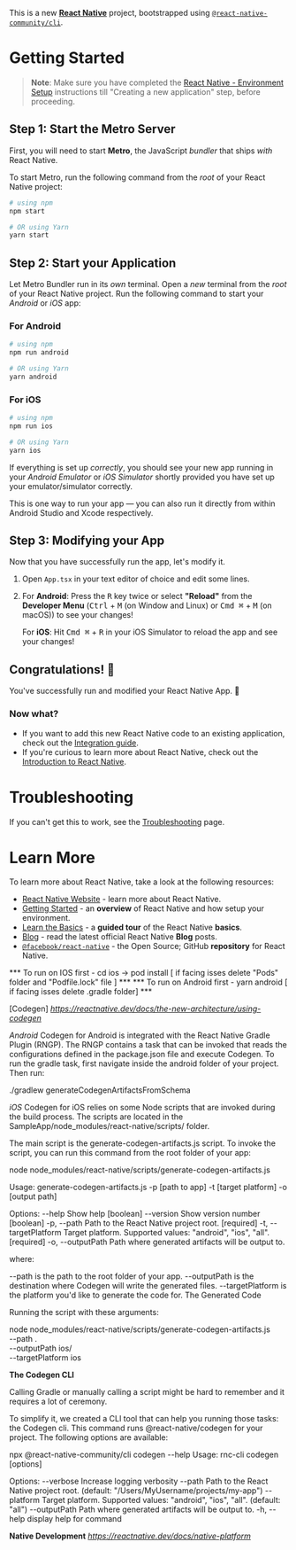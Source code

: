 This is a new [**React Native**](https://reactnative.dev) project, bootstrapped using [`@react-native-community/cli`](https://github.com/react-native-community/cli).

# Getting Started

> **Note**: Make sure you have completed the [React Native - Environment Setup](https://reactnative.dev/docs/environment-setup) instructions till "Creating a new application" step, before proceeding.

## Step 1: Start the Metro Server

First, you will need to start **Metro**, the JavaScript _bundler_ that ships _with_ React Native.

To start Metro, run the following command from the _root_ of your React Native project:

```bash
# using npm
npm start

# OR using Yarn
yarn start
```

## Step 2: Start your Application

Let Metro Bundler run in its _own_ terminal. Open a _new_ terminal from the _root_ of your React Native project. Run the following command to start your _Android_ or _iOS_ app:

### For Android

```bash
# using npm
npm run android

# OR using Yarn
yarn android
```

### For iOS

```bash
# using npm
npm run ios

# OR using Yarn
yarn ios
```

If everything is set up _correctly_, you should see your new app running in your _Android Emulator_ or _iOS Simulator_ shortly provided you have set up your emulator/simulator correctly.

This is one way to run your app — you can also run it directly from within Android Studio and Xcode respectively.

## Step 3: Modifying your App

Now that you have successfully run the app, let's modify it.

1. Open `App.tsx` in your text editor of choice and edit some lines.
2. For **Android**: Press the <kbd>R</kbd> key twice or select **"Reload"** from the **Developer Menu** (<kbd>Ctrl</kbd> + <kbd>M</kbd> (on Window and Linux) or <kbd>Cmd ⌘</kbd> + <kbd>M</kbd> (on macOS)) to see your changes!

   For **iOS**: Hit <kbd>Cmd ⌘</kbd> + <kbd>R</kbd> in your iOS Simulator to reload the app and see your changes!

## Congratulations! :tada:

You've successfully run and modified your React Native App. :partying_face:

### Now what?

- If you want to add this new React Native code to an existing application, check out the [Integration guide](https://reactnative.dev/docs/integration-with-existing-apps).
- If you're curious to learn more about React Native, check out the [Introduction to React Native](https://reactnative.dev/docs/getting-started).

# Troubleshooting

If you can't get this to work, see the [Troubleshooting](https://reactnative.dev/docs/troubleshooting) page.

# Learn More

To learn more about React Native, take a look at the following resources:

- [React Native Website](https://reactnative.dev) - learn more about React Native.
- [Getting Started](https://reactnative.dev/docs/environment-setup) - an **overview** of React Native and how setup your environment.
- [Learn the Basics](https://reactnative.dev/docs/getting-started) - a **guided tour** of the React Native **basics**.
- [Blog](https://reactnative.dev/blog) - read the latest official React Native **Blog** posts.
- [`@facebook/react-native`](https://github.com/facebook/react-native) - the Open Source; GitHub **repository** for React Native.

*** To run on IOS first - cd ios -> pod install [ if facing isses delete "Pods" folder and "Podfile.lock" file ] ***
*** To run on Android first - yarn android [ if facing isses delete .gradle folder] ***

[Codegen] *https://reactnative.dev/docs/the-new-architecture/using-codegen*

_Android_
Codegen for Android is integrated with the React Native Gradle Plugin (RNGP). The RNGP contains a task that can be invoked that reads the configurations defined in the package.json file and execute Codegen. To run the gradle task, first navigate inside the android folder of your project. Then run:

./gradlew generateCodegenArtifactsFromSchema

_iOS_
Codegen for iOS relies on some Node scripts that are invoked during the build process. The scripts are located in the SampleApp/node_modules/react-native/scripts/ folder.

The main script is the generate-codegen-artifacts.js script. To invoke the script, you can run this command from the root folder of your app:

node node_modules/react-native/scripts/generate-codegen-artifacts.js

Usage: generate-codegen-artifacts.js -p [path to app] -t [target platform] -o [output path]

Options:
--help Show help [boolean]
--version Show version number [boolean]
-p, --path Path to the React Native project root. [required]
-t, --targetPlatform Target platform. Supported values: "android", "ios",
"all". [required]
-o, --outputPath Path where generated artifacts will be output to.

where:

--path is the path to the root folder of your app.
--outputPath is the destination where Codegen will write the generated files.
--targetPlatform is the platform you'd like to generate the code for.
The Generated Code

Running the script with these arguments:

node node_modules/react-native/scripts/generate-codegen-artifacts.js \
 --path . \
 --outputPath ios/ \
 --targetPlatform ios

**The Codegen CLI**

Calling Gradle or manually calling a script might be hard to remember and it requires a lot of ceremony.

To simplify it, we created a CLI tool that can help you running those tasks: the Codegen cli. This command runs @react-native/codegen for your project. The following options are available:

npx @react-native-community/cli codegen --help
Usage: rnc-cli codegen [options]

Options:
--verbose Increase logging verbosity
--path <path> Path to the React Native project root. (default: "/Users/MyUsername/projects/my-app")
--platform <string> Target platform. Supported values: "android", "ios", "all". (default: "all")
--outputPath <path> Path where generated artifacts will be output to.
-h, --help display help for command

**Native Development** *https://reactnative.dev/docs/native-platform*
